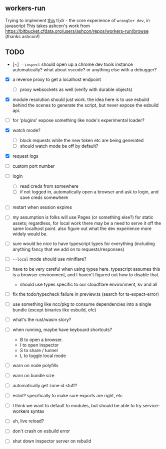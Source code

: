 ## workers-run

Trying to implement [this](https://wiki.cfops.it/pages/viewpage.action?pageId=363504565) tl;dr - the core experience of `wrangler dev`, in javascript
This takes ashcon's work from https://bitbucket.cfdata.org/users/ashcon/repos/workers-run/browse (thanks ashcon!)

## TODO

- [~] `--inspect` should open up a chrome dev tools instance automatically? what about vscode? or anything else with a debugger?
- [x] a reverse proxy to get a localhost endpoint
  - [ ] proxy websockets as well (verify with durable objects)
- [x] module resolution should just work. the idea here is to use esbuild behind the scenes to generate the script, but never expose the esbuild api.
- [ ] for 'plugins' expose something like node's experimental loader?
- [x] watch mode?
  - [ ] block requests while the new token etc are being generated
  - [ ] should watch mode be off by default?
- [x] request logs
- [ ] custom port number
- [ ] login

  - [ ] read creds from somewhere
  - [ ] if not logged in, automatically open a browser and ask to login, and save creds somewhere

- [ ] restart when session expires
- [ ] my assumption is folks will use Pages (or something else?) for static assets; regardless, for local work there may be a need to serve it off the same localhost point. also figure out what the dev experience more widely would be.
- [ ] sure would be nice to have typescript types for everything (including anything fancy that we add on to requests/responses)
- [ ] `--local` mode should use miniflare?

- [ ] have to be very careful when using types here. typescript assumes this is a browser environment, and I haven't figured out how to disable that.
  - should use types specific to our cloudflare environment, kv and all
- [ ] fix the todo/typecheck failure in preview.ts (search for ts-expect-error)
- [ ] use something like ncc/pkg to consume dependencies into a single bundle (except binaries like esbuild, ofc)
- [ ] what's the rust/wasm story?
- [ ] when running, maybe have keyboard shortcuts?
  - B to open a browser.
  - I to open inspector
  - S to share / tunnel
  - L to toggle local mode
- [ ] warn on node polyfills
- [ ] warn on bundle size
- [ ] automatically get zone id stuff?
- [ ] eslint? specifically to make sure exports are right, etc
- [ ] I think we want to default to modules, but should be able to try service-workers syntax
- [ ] uh, live reload?
- [ ] don't crash on esbuild error
- [ ] shut down inspector server on rebuild
